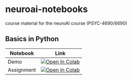 # neuroai-notebooks
course material for the neuroAI course (PSYC-4690/6690)

## Basics in Python

| Notebook   | Link  |
|------------|-------------------------------------------|
| Demo       | [![Open In Colab](https://colab.research.google.com/assets/colab-badge.svg)](https://colab.research.google.com/github/murtylab/neuroai-notebooks/blob/main/basics/demo.ipynb) |
| Assignment | [![Open In Colab](https://colab.research.google.com/assets/colab-badge.svg)](https://colab.research.google.com/github/murtylab/neuroai-notebooks/blob/main/basics/assignment.ipynb) |

